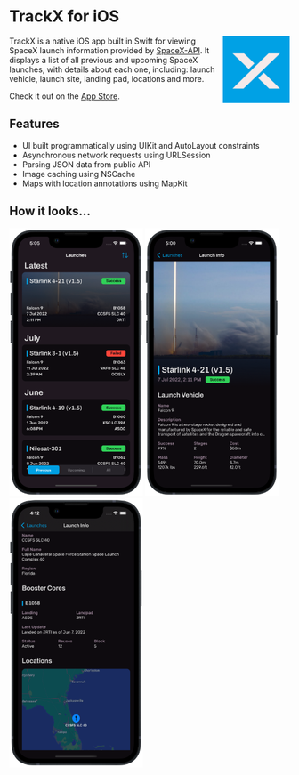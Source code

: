 # TrackX for iOS
<img src="Screenshots/App%20Icon.png" align="right"
     alt="TrackX Icon" width="120" height="120">

TrackX is a native iOS app built in Swift for viewing SpaceX launch information provided by [SpaceX-API](https://github.com/r-spacex/SpaceX-API). It displays a list of all previous and upcoming SpaceX launches, with details about each one, including: launch vehicle, launch site, landing pad, locations and more.

Check it out on the [App Store](https://apps.apple.com/us/app/trackx-for-rocket-launches/id1634008901).

## Features
- UI built programmatically using UIKit and AutoLayout constraints
- Asynchronous network requests using URLSession
- Parsing JSON data from public API
- Image caching using NSCache 
- Maps with location annotations using MapKit

## How it looks...
<p float="left">
  <img src="Screenshots/Main%20List.png" width="240" />
  <img src="Screenshots/Details.png" width="240" /> 
  <img src="Screenshots/Second%20Details.png" width="240" />
</p>
